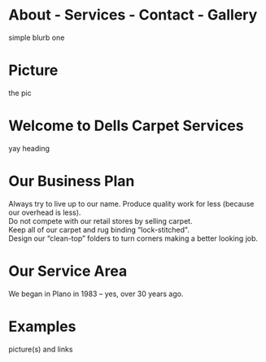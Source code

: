 # About - Services - Contact - Gallery

simple blurb one

# Picture

the pic

# Welcome to Dells Carpet Services

yay heading

# Our Business Plan

Always try to live up to our name.
Produce quality work for less (because our overhead is less).   
Do not compete with our retail stores by selling carpet.   
Keep all of our carpet and rug binding “lock-stitched".   
Design our “clean-top” folders to turn corners making a better looking job.   

# Our Service Area

We began in Plano in 1983 – yes, over 30 years ago.   

# Examples

picture(s) and links

